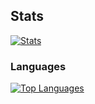 ## Stats

[![Stats](https://github-readme-stats.vercel.app/api?username=lucka-me&show_icons=true&include_all_commits=true&hide_title=true&card_width=450&theme=transparent)](https://github.com/lucka-me)

### Languages
[![Top Languages](https://github-readme-stats.vercel.app/api/top-langs/?username=lucka-me&layout=compact&hide_title=true&card_width=450&theme=transparent)](https://github.com/lucka-me?tab=repositories)
